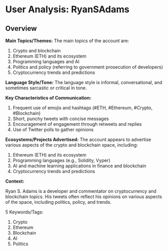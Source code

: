 # User Analysis: RyanSAdams

## Overview

**Main Topics/Themes:**
The main topics of the account are:

1. Crypto and blockchain
2. Ethereum (ETH) and its ecosystem
3. Programming languages and AI
4. Politics and policy (referring to government prosecution of developers)
5. Cryptocurrency trends and predictions

**Language Style/Tone:**
The language style is informal, conversational, and sometimes sarcastic or critical in tone.

**Key Characteristics of Communication:**

1. Frequent use of emojis and hashtags (#ETH, #Ethereum, #Crypto, #Blockchain)
2. Short, punchy tweets with concise messages
3. Encouragement of engagement through retweets and replies
4. Use of Twitter polls to gather opinions

**Ecosystems/Projects Advertised:**
The account appears to advertise various aspects of the crypto and blockchain space, including:

1. Ethereum (ETH) and its ecosystem
2. Programming languages (e.g., Solidity, Vyper)
3. AI and machine learning applications in finance and blockchain
4. Cryptocurrency trends and predictions

**Context:**

Ryan S. Adams is a developer and commentator on cryptocurrency and blockchain topics. His tweets often reflect his opinions on various aspects of the space, including politics, policy, and trends.

5 Keywords/Tags:

1. Crypto
2. Ethereum
3. Blockchain
4. AI
5. Politics